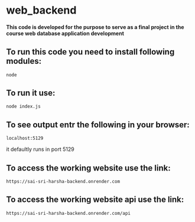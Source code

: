# web_backend
#### This code is developed for the purpose to serve as a final project in the course web database application development

## To run this code you need to install following modules:
```
node
```

## To run it use:
```
node index.js
```
## To see output entr the following in your browser:
```
localhost:5129
```
it defaultly runs in port 5129
## To access the working website use the link:
```
https://sai-sri-harsha-backend.onrender.com
```
## To access the working website api use the link:
```
https://sai-sri-harsha-backend.onrender.com/api
```
